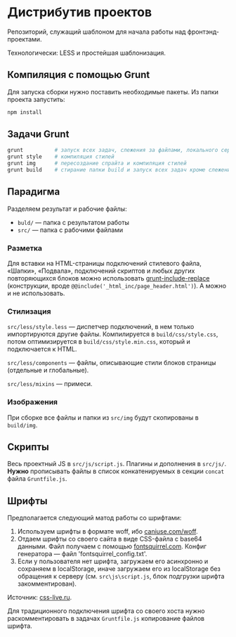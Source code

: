 # Дистрибутив проектов

Репозиторий, служащий шаблоном для начала работы над фронтэнд-проектами.

Технологически: LESS и простейшая шаблонизация.



## Компиляция с помощью Grunt

Для запуска сборки нужно поставить необходимые пакеты. Из папки проекта запустить:

```bash
npm install
```



## Задачи Grunt

```bash
grunt          # запуск всех задач, слежения за файлами, локального сервера, автообновления
grunt style    # компиляция стилей
grunt img      # пересоздание спрайта и компиляция стилей
grunt build    # стирание папки build и запуск всех задач кроме слежения
```



## Парадигма

Разделяем результат и рабочие файлы:
- `buld/` — папка с результатом работы
- `src/` — папка с рабочими файлами



### Разметка

Для вставки на HTML-страницы подключений стилевого файла, «Шапки», «Подвала», подключений скриптов и любых других повторяющихся блоков можно использовать [grunt-include-replace](https://github.com/alanshaw/grunt-include-replace) (конструкции, вроде `@@include('_html_inc/page_header.html')`). А можно и не использовать.



### Стилизация

`src/less/style.less` — диспетчер подключений, в нем только импортируются другие файлы. Компилируется в `build/css/style.css`, потом оптимизируется в `build/css/style.min.css`, который и подключается к HTML.

`src/less/components` — файлы, описывающие стили блоков страницы (отдельные и глобальные).

`src/less/mixins` — примеси.



### Изображения

При сборке все файлы и папки из `src/img` будут скопированы в `build/img`.



## Скрипты

Весь проектный JS в `src/js/script.js`. Плагины и дополнения в `src/js/`. **Нужно** прописывать файлы в список конкатенируемых в секции `concat` файла `Gruntfile.js`.



## Шрифты

Предполагается следующий матод работы со шрифтами:

1. Используем шрифты в формате woff, ибо [caniuse.com/woff](http://caniuse.com/#feat=woff).
2. Отдаем шрифты со своего сайта в виде CSS-файла с base64 данными. Файл получаем с помощью [fontsquirrel.com](http://www.fontsquirrel.com/tools/webfont-generator). Конфиг генератора — файл 'fontsquirrel_config.txt'.
3. Если у пользователя нет шрифта, загружаем его асинхронно и сохраняем в localStorage, иначе загружаем его из localStorage без обращения к серверу (см. `src\js\script.js`, блок подгрузки шрифта закомментирован).

Источник: [css-live.ru](http://css-live.ru/articles-css/bystraya-zagruzka-veb-shriftov-na-adaptivnyx-sajtax.html).

Для традиционного подключения шрифта со своего хоста нужно раскомментировать в задачах `Gruntfile.js` копирование файлов шрифта.
